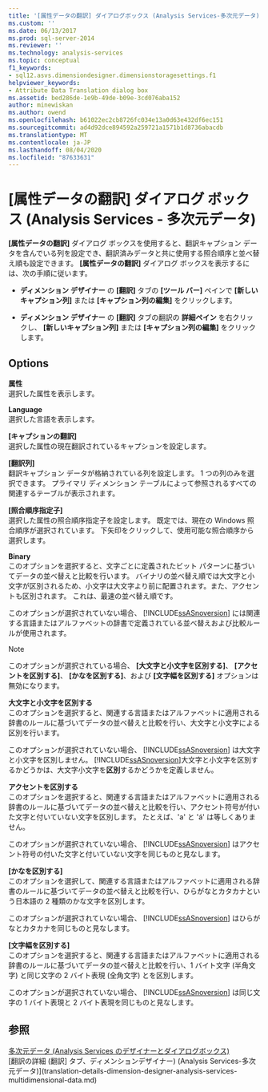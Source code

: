 ```yaml
---
title: '[属性データの翻訳] ダイアログボックス (Analysis Services-多次元データ) |Microsoft Docs'
ms.custom: ''
ms.date: 06/13/2017
ms.prod: sql-server-2014
ms.reviewer: ''
ms.technology: analysis-services
ms.topic: conceptual
f1_keywords:
- sql12.asvs.dimensiondesigner.dimensionstoragesettings.f1
helpviewer_keywords:
- Attribute Data Translation dialog box
ms.assetid: bed286de-1e9b-49de-b09e-3cd076aba152
author: minewiskan
ms.author: owend
ms.openlocfilehash: b61022ec2cb8726fc034e13a0d63e432df6ec151
ms.sourcegitcommit: ad4d92dce894592a259721a1571b1d8736abacdb
ms.translationtype: MT
ms.contentlocale: ja-JP
ms.lasthandoff: 08/04/2020
ms.locfileid: "87633631"
---
```

# <a name="attribute-data-translation-dialog-box-analysis-services---multidimensional-data"></a>[属性データの翻訳] ダイアログ ボックス (Analysis Services - 多次元データ)
  **[属性データの翻訳]** ダイアログ ボックスを使用すると、翻訳キャプション データを含んでいる列を設定でき、翻訳済みデータと共に使用する照合順序と並べ替え順も設定できます。 **[属性データの翻訳]** ダイアログ ボックスを表示するには、次の手順に従います。  
  
-   **ディメンション デザイナー** の **[翻訳]** タブの **[ツール バー]** ペインで **[新しいキャプション列]** または **[キャプション列の編集]** をクリックします。  
  
-   **ディメンション デザイナー** の **[翻訳]** タブの翻訳の **詳細ペイン** を右クリックし、 **[新しいキャプション列]** または **[キャプション列の編集]** をクリックします。  
  
## <a name="options"></a>Options  
 **属性**  
 選択した属性を表示します。  
  
 **Language**  
 選択した言語を表示します。  
  
 **[キャプションの翻訳]**  
 選択した属性の現在翻訳されているキャプションを設定します。  
  
 **[翻訳列]**  
 翻訳キャプション データが格納されている列を設定します。 1 つの列のみを選択できます。 プライマリ ディメンション テーブルによって参照されるすべての関連するテーブルが表示されます。  
  
 **[照合順序指定子]**  
 選択した属性の照合順序指定子を設定します。 既定では、現在の Windows 照合順序が選択されています。 下矢印をクリックして、使用可能な照合順序から選択します。  
  
 **Binary**  
 このオプションを選択すると、文字ごとに定義されたビット パターンに基づいてデータの並べ替えと比較を行います。 バイナリの並べ替え順では大文字と小文字が区別されるため、小文字は大文字より前に配置されます。また、アクセントも区別されます。 これは、最速の並べ替え順です。  
  
 このオプションが選択されていない場合、 [!INCLUDE[ssASnoversion](../includes/ssasnoversion-md.md)] には関連する言語またはアルファベットの辞書で定義されている並べ替えおよび比較ルールが使用されます。  
  
> [!NOTE]  
>  このオプションが選択されている場合、 **[大文字と小文字を区別する]**、 **[アクセントを区別する]**、 **[かなを区別する]**、および **[文字幅を区別する]** オプションは無効になります。  
  
 **大文字と小文字を区別する**  
 このオプションを選択すると、関連する言語またはアルファベットに適用される辞書のルールに基づいてデータの並べ替えと比較を行い、大文字と小文字による区別を行います。  
  
 このオプションが選択されていない場合、 [!INCLUDE[ssASnoversion](../includes/ssasnoversion-md.md)] は大文字と小文字を区別しません。 [!INCLUDE[ssASnoversion](../includes/ssasnoversion-md.md)]大文字と小文字を区別するかどうかは、大文字小文字を**区別**するかどうかを定義しません。  
  
 **アクセントを区別する**  
 このオプションを選択すると、関連する言語またはアルファベットに適用される辞書のルールに基づいてデータの並べ替えと比較を行い、アクセント符号が付いた文字と付いていない文字を区別します。 たとえば、'a' と '&#xE1;' は等しくありません。  
  
 このオプションが選択されていない場合、 [!INCLUDE[ssASnoversion](../includes/ssasnoversion-md.md)] はアクセント符号の付いた文字と付いていない文字を同じものと見なします。  
  
 **[かなを区別する]**  
 このオプションを選択して、関連する言語またはアルファベットに適用される辞書のルールに基づいてデータの並べ替えと比較を行い、ひらがなとカタカナという日本語の 2 種類のかな文字を区別します。  
  
 このオプションが選択されていない場合、 [!INCLUDE[ssASnoversion](../includes/ssasnoversion-md.md)] はひらがなとカタカナを同じものと見なします。  
  
 **[文字幅を区別する]**  
 このオプションを選択すると、関連する言語またはアルファベットに適用される辞書のルールに基づいてデータの並べ替えと比較を行い、1 バイト文字 (半角文字) と同じ文字の 2 バイト表現 (全角文字) とを区別します。  
  
 このオプションが選択されていない場合、 [!INCLUDE[ssASnoversion](../includes/ssasnoversion-md.md)] は同じ文字の 1 バイト表現と 2 バイト表現を同じものと見なします。  
  
## <a name="see-also"></a>参照  
 [多次元データ &#40;Analysis Services のデザイナーとダイアログボックス&#41;](analysis-services-designers-and-dialog-boxes-multidimensional-data.md)   
 [翻訳の詳細 &#40;翻訳] タブ、ディメンションデザイナー&#41; &#40;Analysis Services-多次元データ&#41;](translation-details-dimension-designer-analysis-services-multidimensional-data.md)  
  
  
